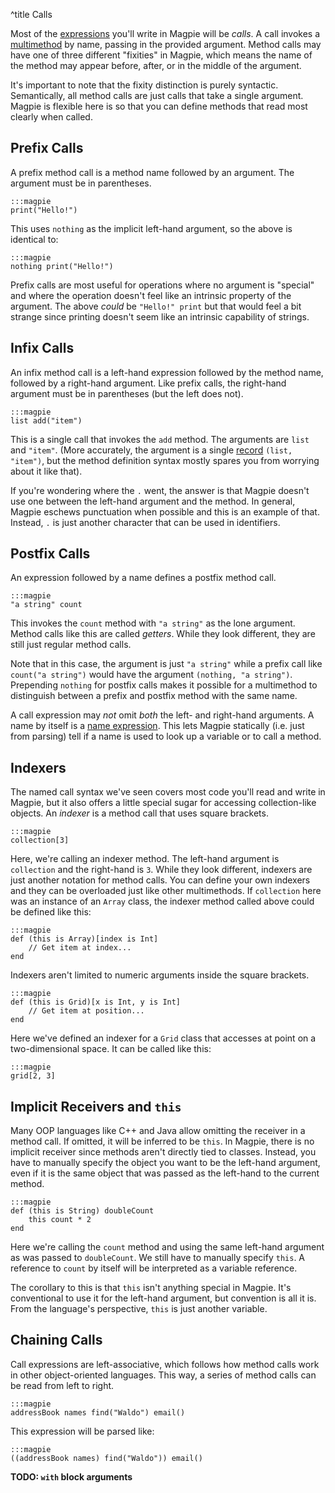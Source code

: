 ^title Calls

Most of the [expressions](expressions.html) you'll write in Magpie will be *calls*. A call invokes a [multimethod](multimethods.html) by name, passing in the provided argument. Method calls may have one of three different "fixities" in Magpie, which means the name of the method may appear before, after, or in the middle of the argument.

It's important to note that the fixity distinction is purely syntactic. Semantically, all method calls are just calls that take a single argument. Magpie is flexible here is so that you can define methods that read most clearly when called.

## Prefix Calls

A prefix method call is a method name followed by an argument. The argument must be in parentheses.

    :::magpie
    print("Hello!")

This uses `nothing` as the implicit left-hand argument, so the above is identical to:

    :::magpie
    nothing print("Hello!")

Prefix calls are most useful for operations where no argument is "special" and where the operation doesn't feel like an intrinsic property of the argument. The above *could* be `"Hello!" print` but that would feel a bit strange since printing doesn't seem like an intrinsic capability of strings.

## Infix Calls

An infix method call is a left-hand expression followed by the method name, followed by a right-hand argument. Like prefix calls, the right-hand argument must be in parentheses (but the left does not).

    :::magpie
    list add("item")

This is a single call that invokes the `add` method. The arguments are `list` and `"item"`. (More accurately, the argument is a single [record](records.html) `(list, "item")`, but the method definition syntax mostly spares you from worrying about it like that).

If you're wondering where the `.` went, the answer is that Magpie doesn't use one between the left-hand argument and the method. In general, Magpie eschews punctuation when possible and this is an example of that. Instead, `.` is just another character that can be used in identifiers.

## Postfix Calls

An expression followed by a name defines a postfix method call.

    :::magpie
    "a string" count

This invokes the `count` method with `"a string"` as the lone argument. Method calls like this are called *getters*. While they look different, they are still just regular method calls.

Note that in this case, the argument is just `"a string"` while a prefix call like `count("a string")` would have the argument `(nothing, "a string")`. Prepending `nothing` for postfix calls makes it possible for a multimethod to distinguish between a prefix and postfix method with the same name.

A call expression may *not* omit *both* the left- and right-hand arguments. A name by itself is a [name expression](variables.html). This lets Magpie statically (i.e. just from parsing) tell if a name is used to look up a variable or to call a method.

## Indexers

The named call syntax we've seen covers most code you'll read and write in Magpie, but it also offers a little special sugar for accessing collection-like objects. An *indexer* is a method call that uses square brackets.

    :::magpie
    collection[3]

Here, we're calling an indexer method. The left-hand argument is `collection` and the right-hand is `3`. While they look different, indexers are just another notation for method calls. You can define your own indexers and they can be overloaded just like other multimethods. If `collection` here was an instance of an `Array` class, the indexer method called above could be defined like this:

    :::magpie
    def (this is Array)[index is Int]
        // Get item at index...
    end

Indexers aren't limited to numeric arguments inside the square brackets.

    :::magpie
    def (this is Grid)[x is Int, y is Int]
        // Get item at position...
    end

Here we've defined an indexer for a `Grid` class that accesses at point on a two-dimensional space. It can be called like this:

    :::magpie
    grid[2, 3]

## Implicit Receivers and `this`

Many OOP languages like C++ and Java allow omitting the receiver in a method call. If omitted, it will be inferred to be `this`. In Magpie, there is no implicit receiver since methods aren't directly tied to classes. Instead, you have to manually specify the object you want to be the left-hand argument, even if it is the same object that was passed as the left-hand to the current method.

    :::magpie
    def (this is String) doubleCount
        this count * 2
    end

Here we're calling the `count` method and using the same left-hand argument as was passed to `doubleCount`. We still have to manually specify `this`. A reference to `count` by itself will be interpreted as a variable reference.

The corollary to this is that `this` isn't anything special in Magpie. It's conventional to use it for the left-hand argument, but convention is all it is. From the language's perspective, `this` is just another variable.

## Chaining Calls

Call expressions are left-associative, which follows how method calls work in other object-oriented languages. This way, a series of method calls can be read from left to right.

    :::magpie
    addressBook names find("Waldo") email()

This expression will be parsed like:

    :::magpie
    ((addressBook names) find("Waldo")) email()

**TODO: `with` block arguments**
